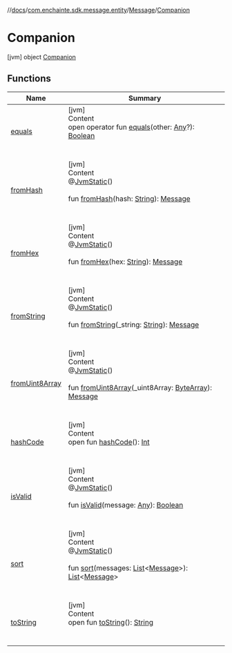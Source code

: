 //[docs](../../../index.md)/[com.enchainte.sdk.message.entity](../../index.md)/[Message](../index.md)/[Companion](index.md)



# Companion  
 [jvm] object [Companion](index.md)   


## Functions  
  
|  Name|  Summary| 
|---|---|
| <a name="kotlin/Any/equals/#kotlin.Any?/PointingToDeclaration/"></a>[equals](../../../com.enchainte.sdk.proof.entity/-proof/-companion/index.md#%5Bkotlin%2FAny%2Fequals%2F%23kotlin.Any%3F%2FPointingToDeclaration%2F%5D%2FFunctions%2F-1221540720)| <a name="kotlin/Any/equals/#kotlin.Any?/PointingToDeclaration/"></a>[jvm]  <br>Content  <br>open operator fun [equals](../../../com.enchainte.sdk.proof.entity/-proof/-companion/index.md#%5Bkotlin%2FAny%2Fequals%2F%23kotlin.Any%3F%2FPointingToDeclaration%2F%5D%2FFunctions%2F-1221540720)(other: [Any](https://kotlinlang.org/api/latest/jvm/stdlib/kotlin/-any/index.html)?): [Boolean](https://kotlinlang.org/api/latest/jvm/stdlib/kotlin/-boolean/index.html)  <br><br><br>
| <a name="com.enchainte.sdk.message.entity/Message.Companion/fromHash/#kotlin.String/PointingToDeclaration/"></a>[fromHash](from-hash.md)| <a name="com.enchainte.sdk.message.entity/Message.Companion/fromHash/#kotlin.String/PointingToDeclaration/"></a>[jvm]  <br>Content  <br>@[JvmStatic](https://kotlinlang.org/api/latest/jvm/stdlib/kotlin.jvm/-jvm-static/index.html)()  <br>  <br>fun [fromHash](from-hash.md)(hash: [String](https://kotlinlang.org/api/latest/jvm/stdlib/kotlin/-string/index.html)): [Message](../index.md)  <br><br><br>
| <a name="com.enchainte.sdk.message.entity/Message.Companion/fromHex/#kotlin.String/PointingToDeclaration/"></a>[fromHex](from-hex.md)| <a name="com.enchainte.sdk.message.entity/Message.Companion/fromHex/#kotlin.String/PointingToDeclaration/"></a>[jvm]  <br>Content  <br>@[JvmStatic](https://kotlinlang.org/api/latest/jvm/stdlib/kotlin.jvm/-jvm-static/index.html)()  <br>  <br>fun [fromHex](from-hex.md)(hex: [String](https://kotlinlang.org/api/latest/jvm/stdlib/kotlin/-string/index.html)): [Message](../index.md)  <br><br><br>
| <a name="com.enchainte.sdk.message.entity/Message.Companion/fromString/#kotlin.String/PointingToDeclaration/"></a>[fromString](from-string.md)| <a name="com.enchainte.sdk.message.entity/Message.Companion/fromString/#kotlin.String/PointingToDeclaration/"></a>[jvm]  <br>Content  <br>@[JvmStatic](https://kotlinlang.org/api/latest/jvm/stdlib/kotlin.jvm/-jvm-static/index.html)()  <br>  <br>fun [fromString](from-string.md)(_string: [String](https://kotlinlang.org/api/latest/jvm/stdlib/kotlin/-string/index.html)): [Message](../index.md)  <br><br><br>
| <a name="com.enchainte.sdk.message.entity/Message.Companion/fromUint8Array/#kotlin.ByteArray/PointingToDeclaration/"></a>[fromUint8Array](from-uint8-array.md)| <a name="com.enchainte.sdk.message.entity/Message.Companion/fromUint8Array/#kotlin.ByteArray/PointingToDeclaration/"></a>[jvm]  <br>Content  <br>@[JvmStatic](https://kotlinlang.org/api/latest/jvm/stdlib/kotlin.jvm/-jvm-static/index.html)()  <br>  <br>fun [fromUint8Array](from-uint8-array.md)(_uint8Array: [ByteArray](https://kotlinlang.org/api/latest/jvm/stdlib/kotlin/-byte-array/index.html)): [Message](../index.md)  <br><br><br>
| <a name="kotlin/Any/hashCode/#/PointingToDeclaration/"></a>[hashCode](../../../com.enchainte.sdk.proof.entity/-proof/-companion/index.md#%5Bkotlin%2FAny%2FhashCode%2F%23%2FPointingToDeclaration%2F%5D%2FFunctions%2F-1221540720)| <a name="kotlin/Any/hashCode/#/PointingToDeclaration/"></a>[jvm]  <br>Content  <br>open fun [hashCode](../../../com.enchainte.sdk.proof.entity/-proof/-companion/index.md#%5Bkotlin%2FAny%2FhashCode%2F%23%2FPointingToDeclaration%2F%5D%2FFunctions%2F-1221540720)(): [Int](https://kotlinlang.org/api/latest/jvm/stdlib/kotlin/-int/index.html)  <br><br><br>
| <a name="com.enchainte.sdk.message.entity/Message.Companion/isValid/#kotlin.Any/PointingToDeclaration/"></a>[isValid](is-valid.md)| <a name="com.enchainte.sdk.message.entity/Message.Companion/isValid/#kotlin.Any/PointingToDeclaration/"></a>[jvm]  <br>Content  <br>@[JvmStatic](https://kotlinlang.org/api/latest/jvm/stdlib/kotlin.jvm/-jvm-static/index.html)()  <br>  <br>fun [isValid](is-valid.md)(message: [Any](https://kotlinlang.org/api/latest/jvm/stdlib/kotlin/-any/index.html)): [Boolean](https://kotlinlang.org/api/latest/jvm/stdlib/kotlin/-boolean/index.html)  <br><br><br>
| <a name="com.enchainte.sdk.message.entity/Message.Companion/sort/#kotlin.collections.List[com.enchainte.sdk.message.entity.Message]/PointingToDeclaration/"></a>[sort](sort.md)| <a name="com.enchainte.sdk.message.entity/Message.Companion/sort/#kotlin.collections.List[com.enchainte.sdk.message.entity.Message]/PointingToDeclaration/"></a>[jvm]  <br>Content  <br>@[JvmStatic](https://kotlinlang.org/api/latest/jvm/stdlib/kotlin.jvm/-jvm-static/index.html)()  <br>  <br>fun [sort](sort.md)(messages: [List](https://kotlinlang.org/api/latest/jvm/stdlib/kotlin.collections/-list/index.html)<[Message](../index.md)>): [List](https://kotlinlang.org/api/latest/jvm/stdlib/kotlin.collections/-list/index.html)<[Message](../index.md)>  <br><br><br>
| <a name="kotlin/Any/toString/#/PointingToDeclaration/"></a>[toString](../../../com.enchainte.sdk.proof.entity/-proof/-companion/index.md#%5Bkotlin%2FAny%2FtoString%2F%23%2FPointingToDeclaration%2F%5D%2FFunctions%2F-1221540720)| <a name="kotlin/Any/toString/#/PointingToDeclaration/"></a>[jvm]  <br>Content  <br>open fun [toString](../../../com.enchainte.sdk.proof.entity/-proof/-companion/index.md#%5Bkotlin%2FAny%2FtoString%2F%23%2FPointingToDeclaration%2F%5D%2FFunctions%2F-1221540720)(): [String](https://kotlinlang.org/api/latest/jvm/stdlib/kotlin/-string/index.html)  <br><br><br>


